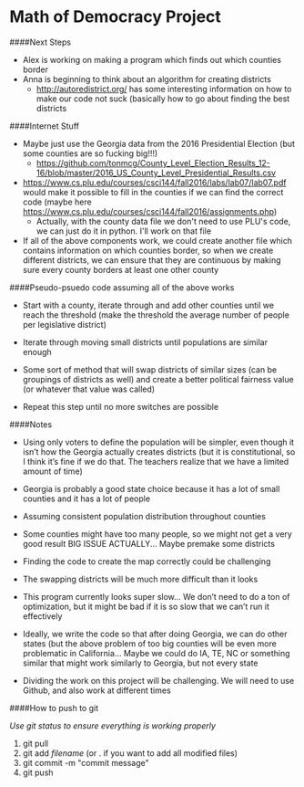 # Math of Democracy Project

####Next Steps

* Alex is working on making a program which finds out which counties border
* Anna is beginning to think about an algorithm for creating districts
  * http://autoredistrict.org/ has some interesting information on how to make our code not suck (basically how to go about finding the best districts

####Internet Stuff

* Maybe just use the Georgia data from the 2016 Presidential Election (but some counties are so fucking big!!!)
  * https://github.com/tonmcg/County_Level_Election_Results_12-16/blob/master/2016_US_County_Level_Presidential_Results.csv
* https://www.cs.plu.edu/courses/csci144/fall2016/labs/lab07/lab07.pdf would make it possible to fill in the counties if we can find the correct code (maybe here https://www.cs.plu.edu/courses/csci144/fall2016/assignments.php)
  * Actually, with the county data file we don't need to use PLU's code, we can just do it in python. I'll work on that file
* If all of the above components work, we could create another file which contains information on which counties border, so when we create different districts, we can ensure that they are continuous by making sure every county borders at least one other county

####Pseudo-psuedo code assuming all of the above works

* Start with a county, iterate through and add other counties until we reach the threshold (make the threshold the average number of people per legislative district)


* Iterate through moving small districts until populations are similar enough


* Some sort of method that will swap districts of similar sizes (can be groupings of districts as well) and create a better political fairness value (or whatever that value was called)


* Repeat this step until no more switches are possible

####Notes

* Using only voters to define the population will be simpler, even though it isn’t how the Georgia actually creates districts (but it is constitutional, so I think it’s fine if we do that. The teachers realize that we have a limited amount of time)


* Georgia is probably a good state choice because it has a lot of small counties and it has a lot of people


* Assuming consistent population distribution throughout counties


* Some counties might have too many people, so we might not get a very good result BIG ISSUE ACTUALLY... Maybe premake some districts


* Finding the code to create the map correctly could be challenging


* The swapping districts will be much more difficult than it looks


* This program currently looks super slow… We don’t need to do a ton of optimization, but it might be bad if it is so slow that we can’t run it effectively


* Ideally, we write the code so that after doing Georgia, we can do other states (but the above problem of too big counties will be even more problematic in California… Maybe we could do IA, TE, NC or something similar that might work similarly to Georgia, but not every state


* Dividing the work on this project will be challenging. We will need to use Github, and also work at different times

####How to push to git

*Use git status to ensure everything is working properly*

1. git pull
2. git add *filename* (or . if you want to add all modified files)
3. git commit -m "commit message"
4. git push
